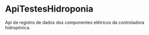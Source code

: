 # ApiTestesHidroponia
Api de registro de dados dos componentes elétricos  da controladora hidropônica.
